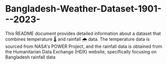 # Bangladesh-Weather-Dataset-1901---2023-
This README document provides detailed information about a dataset that combines temperature 🌡️ and rainfall 🌧️ data. The temperature data is sourced from NASA's POWER Project, and the rainfall data is obtained from the Humanitarian Data Exchange (HDX) website, specifically focusing on Bangladesh rainfall data

